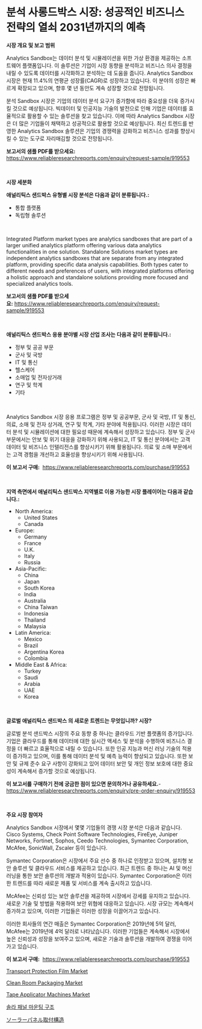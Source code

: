 <p><h1>분석 사롱드박스 시장: 성공적인 비즈니스 전략의 열쇠 2031년까지의 예측</h1></p><p><strong>시장 개요 및 보고 범위</strong></p>
<p><p>Analytics Sandbox는 데이터 분석 및 시뮬레이션을 위한 가상 환경을 제공하는 소프트웨어 플랫폼입니다. 이 솔루션은 기업이 시장 동향을 분석하고 비즈니스 의사 결정을 내릴 수 있도록 데이터를 시각화하고 분석하는 데 도움을 줍니다. Analytics Sandbox 시장은 현재 11.4%의 연평균 성장률(CAGR)로 성장하고 있습니다. 이 분야의 성장은 빠르게 확장되고 있으며, 향후 몇 년 동안도 계속 성장할 것으로 전망됩니다.</p><p>분석 Sandbox 시장은 기업의 데이터 분석 요구가 증가함에 따라 중요성을 더욱 증가시킬 것으로 예상됩니다. 빅데이터 및 인공지능 기술의 발전으로 인해 기업은 데이터를 효율적으로 활용할 수 있는 솔루션을 찾고 있습니다. 이에 따라 Analytics Sandbox 시장은 더 많은 기업들이 채택하고 성공적으로 활용할 것으로 예상됩니다. 최신 트렌드를 반영한 Analytics Sandbox 솔루션은 기업의 경쟁력을 강화하고 비즈니스 성과를 향상시킬 수 있는 도구로 자리매김할 것으로 전망됩니다.</p></p>
<p><strong>보고서의 샘플 PDF를 받으세요:</strong> <a href="https://www.reliableresearchreports.com/enquiry/request-sample/919553">https://www.reliableresearchreports.com/enquiry/request-sample/919553</a></p>
<p>&nbsp;</p>
<p><strong>시장 세분화</strong></p>
<p><strong>애널리틱스 샌드박스 유형별 시장 분석은 다음과 같이 분류됩니다.:</strong></p>
<p><ul><li>통합 플랫폼</li><li>독립형 솔루션</li></ul></p>
<p>&nbsp;</p>
<p><p>Integrated Platform market types are analytics sandboxes that are part of a larger unified analytics platform offering various data analytics functionalities in one solution. Standalone Solutions market types are independent analytics sandboxes that are separate from any integrated platform, providing specific data analysis capabilities. Both types cater to different needs and preferences of users, with integrated platforms offering a holistic approach and standalone solutions providing more focused and specialized analytics tools.</p></p>
<p><strong>보고서의 샘플 PDF를 받으세요:</strong>&nbsp;<a href="https://www.reliableresearchreports.com/enquiry/request-sample/919553">https://www.reliableresearchreports.com/enquiry/request-sample/919553</a></p>
<p>&nbsp;</p>
<p><strong> 애널리틱스 샌드박스 응용 분야별 시장 산업 조사는 다음과 같이 분류됩니다.:</strong></p>
<p><ul><li>정부 및 공공 부문</li><li>군사 및 국방</li><li>IT 및 통신</li><li>헬스케어</li><li>소매업 및 전자상거래</li><li>연구 및 학계</li><li>기타</li></ul></p>
<p>&nbsp;</p>
<p><p>Analytics Sandbox 시장 응용 프로그램은 정부 및 공공부문, 군사 및 국방, IT 및 통신, 의료, 소매 및 전자 상거래, 연구 및 학계, 기타 분야에 적용됩니다. 이러한 시장은 데이터 분석 및 시뮬레이션에 대한 필요성 때문에 계속해서 성장하고 있습니다. 정부 및 군사 부문에서는 안보 및 위기 대응을 강화하기 위해 사용되고, IT 및 통신 분야에서는 고객 데이터 및 비즈니스 인텔리전스를 향상시키기 위해 활용됩니다. 의료 및 소매 부문에서는 고객 경험을 개선하고 효율성을 향상시키기 위해 사용됩니다.</p></p>
<p><strong>이 보고서 구매:</strong>&nbsp; <a href="https://www.reliableresearchreports.com/purchase/919553">https://www.reliableresearchreports.com/purchase/919553</a></p>
<p>&nbsp;</p>
<p><strong>지역 측면에서 애널리틱스 샌드박스 지역별로 이용 가능한 시장 플레이어는 다음과 같습니다.:</strong></p>
<p><ul>
    <li>
        North America:
        <ul>
            <li>United States</li>
            <li>Canada</li>
        </ul>
    </li>
    <li>
        Europe:
        <ul>
            <li>Germany</li>
            <li>France</li>
            <li>U.K.</li>
            <li>Italy</li>
            <li>Russia</li>
        </ul>
    </li>
    <li>
        Asia-Pacific:
        <ul>
            <li>China</li>
            <li>Japan</li>
            <li>South Korea</li>
            <li>India</li>
            <li>Australia</li>
            <li>China Taiwan</li>
            <li>Indonesia</li>
            <li>Thailand</li>
            <li>Malaysia</li>
        </ul>
    </li>
    <li>
        Latin America:
        <ul>
            <li>Mexico</li>
            <li>Brazil</li>
            <li>Argentina Korea</li>
            <li>Colombia</li>
        </ul>
    </li>
    <li>
        Middle East & Africa:
        <ul>
            <li>Turkey</li>
            <li>Saudi</li>
            <li>Arabia</li>
            <li>UAE</li>
            <li>Korea</li>
        </ul>
    </li>
    </ul></p>
<p>&nbsp;</p>
<p><strong>글로벌 애널리틱스 샌드박스 의 새로운 트렌드는 무엇입니까? 시장?</strong></p>
<p><p>글로벌 분석 샌드박스 시장의 주요 동향 중 하나는 클라우드 기반 플랫폼의 증가입니다. 기업은 클라우드를 통해 데이터에 대한 실시간 액세스 및 분석을 수행하여 비즈니스 결정을 더 빠르고 효율적으로 내릴 수 있습니다. 또한 인공 지능과 머신 러닝 기술의 적용이 증가하고 있으며, 이를 통해 데이터 분석 및 예측 능력이 향상되고 있습니다. 또한 보안 및 규제 준수 요구 사항이 강화되고 있어 데이터 보안 및 개인 정보 보호에 대한 중요성이 계속해서 증가할 것으로 예상됩니다.</p></p>
<p><strong>이 보고서를 구매하기 전에 궁금한 점이 있으면 문의하거나 공유하세요.</strong>- <a href="https://www.reliableresearchreports.com/enquiry/pre-order-enquiry/919553">https://www.reliableresearchreports.com/enquiry/pre-order-enquiry/919553</a></p>
<p>&nbsp;</p>
<p><strong>주요 시장 참여자</strong></p>
<p><p>Analytics Sandbox 시장에서 몇몇 기업들의 경쟁 시장 분석은 다음과 같습니다. Cisco Systems, Check Point Software Technologies, FireEye, Juniper Networks, Fortinet, Sophos, Ceedo Technologies, Symantec Corporation, McAfee, SonicWall, Zscaler 등이 있습니다. </p><p>Symantec Corporation은 시장에서 주요 선수 중 하나로 인정받고 있으며, 설치형 보안 솔루션 및 클라우드 서비스를 제공하고 있습니다. 최근 트렌드 중 하나는 AI 및 머신러닝을 통한 보안 솔루션의 개발과 적용이 있습니다. Symantec Corporation은 이러한 트렌드를 따라 새로운 제품 및 서비스를 계속 출시하고 있습니다. </p><p>McAfee는 신뢰성 있는 보안 솔루션을 제공하여 시장에서 강세를 유지하고 있습니다. 새로운 기술 및 방법을 적용하여 보안 위협에 대응하고 있습니다. 시장 규모는 계속해서 증가하고 있으며, 이러한 기업들은 이러한 성장을 이끌어가고 있습니다. </p><p>이러한 회사들의 연간 매출은 Symantec Corporation은 2019년에 5억 달러, McAfee는 2019년에 4억 달러로 나타났습니다. 이러한 기업들은 계속해서 시장에서 높은 신뢰성과 성장을 보여주고 있으며, 새로운 기술과 솔루션을 개발하여 경쟁을 이어가고 있습니다.</p></p>
<p><strong>이 보고서 구매:</strong>&nbsp;&nbsp;<a href="https://www.reliableresearchreports.com/purchase/919553">https://www.reliableresearchreports.com/purchase/919553</a></p>
<p><p><a href="https://issuu.com/reportprime-2/docs/transport-protection-film-market-size-2030.pptx">Transport Protection Film Market</a></p><p><a href="https://issuu.com/reportprime-2/docs/clean-room-packaging-market-size-2030.pptx">Clean Room Packaging Market</a></p><p><a href="https://github.com/JameTravis/Market-Research-Report-List-3/blob/main/tape-applicator-machines-market.md">Tape Applicator Machines Market</a></p><p><a href="https://github.com/laholand/Market-Research-Report-List-2/blob/main/3736294182957.md">솔라 패널 마운팅 구조</a></p><p><a href="https://github.com/lababdou/Market-Research-Report-List-2/blob/main/3480800182962.md">ソーラーパネル取付構造</a></p></p>
